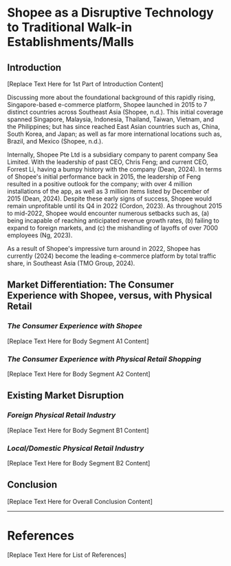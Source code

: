 # Shopee as a Disruptive Technology to Traditional Walk-in Establishments/Malls

## Introduction

[Replace Text Here for 1st Part of Introduction Content]

Discussing more about the foundational background of this rapidly rising, Singapore-based e-commerce platform, Shopee launched in 2015 to 7 distinct countries across Southeast Asia (Shopee, n.d.). This initial coverage spanned Singapore, Malaysia, Indonesia, Thailand, Taiwan, Vietnam, and the Philippines; but has since reached East Asian countries such as, China, South Korea, and Japan; as well as far more international locations such as, Brazil, and Mexico (Shopee, n.d.).

Internally, Shopee Pte Ltd is a subsidiary company to parent company Sea Limited. With the leadership of past CEO, Chris Feng; and current CEO, Forrest Li, having a bumpy history with the company (Dean, 2024). In terms of Shopee's initial performance back in 2015, the leadership of Feng resulted in a positive outlook for the company; with over 4 million installations of the app, as well as 3 million items listed by December of 2015 (Dean, 2024). Despite these early signs of success, Shopee would remain unprofitable until its Q4 in 2022 (Cordon, 2023). As throughout 2015 to mid-2022, Shopee would encounter numerous setbacks such as, (a) being incapable of reaching anticipated revenue growth rates, (b) failing to expand to foreign markets, and (c) the mishandling of layoffs of over 7000 employees (Ng, 2023).

As a result of Shopee's impressive turn around in 2022, Shopee has currently (2024) become the leading e-commerce platform by total traffic share, in Southeast Asia (TMO Group, 2024). 

## Market Differentiation: The Consumer Experience with Shopee, versus, with Physical Retail

### *The Consumer Experience with Shopee*

[Replace Text Here for Body Segment A1 Content]

### *The Consumer Experience with Physical Retail Shopping*

[Replace Text Here for Body Segment A2 Content]

## Existing Market Disruption

### *Foreign Physical Retail Industry*

[Replace Text Here for Body Segment B1 Content]

### *Local/Domestic Physical Retail Industry*

[Replace Text Here for Body Segment B2 Content]

## Conclusion

[Replace Text Here for Overall Conclusion Content]


---
# References

[Replace Text Here for List of References]

